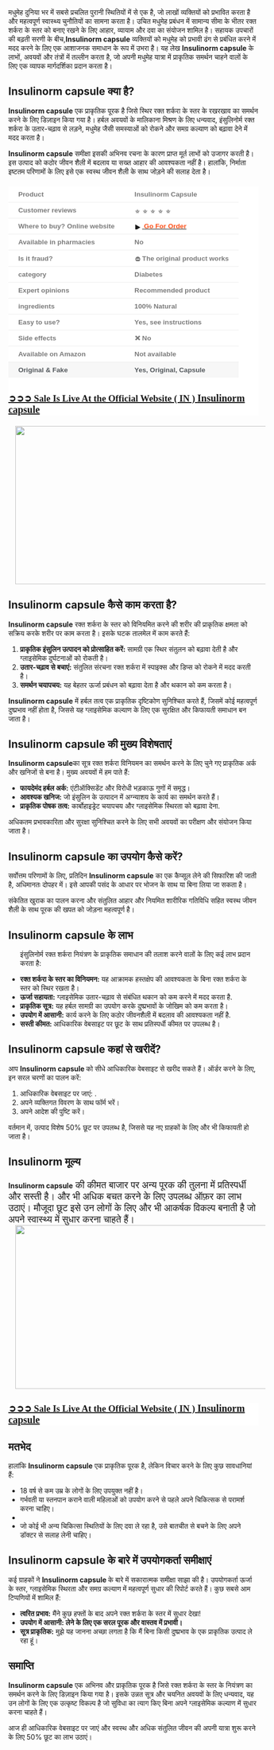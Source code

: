 <p style="text-align: left;">मधुमेह दुनिया भर में सबसे प्रचलित पुरानी स्थितियों में से एक है, जो लाखों व्यक्तियों को प्रभावित करता है और महत्वपूर्ण स्वास्थ्य चुनौतियों का सामना करता है। उचित मधुमेह प्रबंधन में सामान्य सीमा के भीतर रक्त शर्करा के स्तर को बनाए रखने के लिए आहार, व्यायाम और दवा का संयोजन शामिल है। सहायक उपचारों की बढ़ती सरणी के बीच,<b>Insulinorm capsule</b>&nbsp;व्यक्तियों को मधुमेह को प्रभावी ढंग से प्रबंधित करने में मदद करने के लिए एक आशाजनक समाधान के रूप में उभरा है। यह लेख&nbsp;<b>Insulinorm capsule</b>&nbsp;के लाभों, अवयवों और तंत्रों में तल्लीन करता है, जो अपनी मधुमेह यात्रा में प्राकृतिक समर्थन चाहने वालों के लिए एक व्यापक मार्गदर्शिका प्रदान करता है।</p><h2 style="text-align: left;">Insulinorm capsule क्या है?</h2><p><b>Insulinorm capsule</b> एक प्राकृतिक पूरक है जिसे स्थिर रक्त शर्करा के स्तर के रखरखाव का समर्थन करने के लिए डिज़ाइन किया गया है। हर्बल अवयवों के मालिकाना मिश्रण के लिए धन्यवाद, इंसुलिनोर्म रक्त शर्करा के उतार-चढ़ाव से लड़ने, मधुमेह जैसी समस्याओं को रोकने और समग्र कल्याण को बढ़ावा देने में मदद करता है।</p><p><b>Insulinorm capsule</b>&nbsp;समीक्षा इसकी अभिनव रचना के कारण प्राप्त मूर्त लाभों को उजागर करती है। इस उत्पाद को कठोर जीवन शैली में बदलाव या सख्त आहार की आवश्यकता नहीं है। हालांकि, निर्माता इष्टतम परिणामों के लिए इसे एक स्वस्थ जीवन शैली के साथ जोड़ने की सलाह देता है।</p><h2 style="background-color: white; color: #292929; font-family: Lora, serif; margin: 1em 0px;"><table style="border-collapse: collapse; border-spacing: 0px; border: 0px; color: #7b7b7b; font-family: &quot;Fira Sans&quot;, Helvetica, Arial, sans-serif; font-feature-settings: inherit; font-kerning: inherit; font-optical-sizing: inherit; font-size-adjust: inherit; font-size: 16px; font-stretch: inherit; font-variant-alternates: inherit; font-variant-east-asian: inherit; font-variant-emoji: inherit; font-variant-numeric: inherit; font-variant-position: inherit; font-variation-settings: inherit; margin: 1em 0px 30px; max-width: 100%; overflow-x: auto; padding: 0px; vertical-align: baseline; width: fit-content; word-break: break-word;"><tbody style="border: 0px; box-sizing: border-box; font: inherit; margin: 0px; padding: 0px; vertical-align: baseline;"><tr style="border-bottom-color: rgb(238, 238, 238); border-bottom-style: solid; border-image: initial; border-left-color: initial; border-left-style: initial; border-right-color: initial; border-right-style: initial; border-top-color: initial; border-top-style: initial; border-width: 0px 0px 1px; box-sizing: border-box; font: inherit; height: 17px; margin: 0px; padding: 0px; vertical-align: baseline;"><td style="border: 0px; box-sizing: border-box; font-family: inherit; font-feature-settings: inherit; font-kerning: inherit; font-optical-sizing: inherit; font-size-adjust: inherit; font-size: 0.85em; font-stretch: inherit; font-style: inherit; font-variant: inherit; font-variation-settings: inherit; font-weight: inherit; height: 17px; line-height: inherit; margin: 0px; padding: 8px 20px; vertical-align: baseline;"><span style="border: 0px; box-sizing: border-box; font-family: inherit; font-feature-settings: inherit; font-kerning: inherit; font-optical-sizing: inherit; font-size-adjust: inherit; font-size: inherit; font-stretch: inherit; font-style: inherit; font-variant: inherit; font-variation-settings: inherit; font-weight: 700; line-height: inherit; margin: 0px; padding: 0px; vertical-align: baseline;">Product</span></td><td style="border: 0px; box-sizing: border-box; font-family: inherit; font-feature-settings: inherit; font-kerning: inherit; font-optical-sizing: inherit; font-size-adjust: inherit; font-size: 0.85em; font-stretch: inherit; font-style: inherit; font-variant: inherit; font-variation-settings: inherit; height: 17px; line-height: inherit; margin: 0px; padding: 8px 20px; vertical-align: baseline;"><b>Insulinorm Capsule</b></td></tr><tr style="border-bottom-color: rgb(238, 238, 238); border-bottom-style: solid; border-image: initial; border-left-color: initial; border-left-style: initial; border-right-color: initial; border-right-style: initial; border-top-color: initial; border-top-style: initial; border-width: 0px 0px 1px; box-sizing: border-box; font: inherit; height: 17px; margin: 0px; padding: 0px; vertical-align: baseline;"><td style="border: 0px; box-sizing: border-box; font-family: inherit; font-feature-settings: inherit; font-kerning: inherit; font-optical-sizing: inherit; font-size-adjust: inherit; font-size: 0.85em; font-stretch: inherit; font-style: inherit; font-variant: inherit; font-variation-settings: inherit; font-weight: inherit; height: 17px; line-height: inherit; margin: 0px; padding: 8px 20px; vertical-align: baseline;"><span style="border: 0px; box-sizing: border-box; font-family: inherit; font-feature-settings: inherit; font-kerning: inherit; font-optical-sizing: inherit; font-size-adjust: inherit; font-size: inherit; font-stretch: inherit; font-style: inherit; font-variant: inherit; font-variation-settings: inherit; font-weight: 700; line-height: inherit; margin: 0px; padding: 0px; vertical-align: baseline;">Customer reviews</span></td><td style="border: 0px; box-sizing: border-box; font-family: inherit; font-feature-settings: inherit; font-kerning: inherit; font-optical-sizing: inherit; font-size-adjust: inherit; font-size: 0.85em; font-stretch: inherit; font-style: inherit; font-variant: inherit; font-variation-settings: inherit; font-weight: inherit; height: 17px; line-height: inherit; margin: 0px; padding: 8px 20px; vertical-align: baseline;"><span style="border: 0px; box-sizing: border-box; font-family: inherit; font-feature-settings: inherit; font-kerning: inherit; font-optical-sizing: inherit; font-size-adjust: inherit; font-size: inherit; font-stretch: inherit; font-style: inherit; font-variant: inherit; font-variation-settings: inherit; font-weight: 700; line-height: inherit; margin: 0px; padding: 0px; vertical-align: baseline;"><img alt="⭐️" class="emoji" data-pin-no-hover="true" decoding="async" draggable="false" height="5" loading="lazy" role="img" src="https://s.w.org/images/core/emoji/14.0.0/svg/2b50.svg" style="background: none; border: none; box-shadow: none; box-sizing: border-box; display: inline; font: inherit; height: 1em; margin: 0px 0.07em; max-width: 100%; padding: 0px; vertical-align: -0.1em; width: 1em;" width="5" /><img alt="⭐️" class="emoji" data-pin-no-hover="true" decoding="async" draggable="false" role="img" src="https://s.w.org/images/core/emoji/14.0.0/svg/2b50.svg" style="background: none; border: none; box-shadow: none; box-sizing: border-box; display: inline; font: inherit; height: 1em; margin: 0px 0.07em; max-width: 100%; padding: 0px; vertical-align: -0.1em; width: 1em;" /><img alt="⭐️" class="emoji" data-pin-no-hover="true" decoding="async" draggable="false" role="img" src="https://s.w.org/images/core/emoji/14.0.0/svg/2b50.svg" style="background: none; border: none; box-shadow: none; box-sizing: border-box; display: inline; font: inherit; height: 1em; margin: 0px 0.07em; max-width: 100%; padding: 0px; vertical-align: -0.1em; width: 1em;" /><img alt="⭐️" class="emoji" data-pin-no-hover="true" decoding="async" draggable="false" role="img" src="https://s.w.org/images/core/emoji/14.0.0/svg/2b50.svg" style="background: none; border: none; box-shadow: none; box-sizing: border-box; display: inline; font: inherit; height: 1em; margin: 0px 0.07em; max-width: 100%; padding: 0px; vertical-align: -0.1em; width: 1em;" /><img alt="⭐️" class="emoji" data-pin-no-hover="true" decoding="async" draggable="false" role="img" src="https://s.w.org/images/core/emoji/14.0.0/svg/2b50.svg" style="background: none; border: none; box-shadow: none; box-sizing: border-box; display: inline; font: inherit; height: 1em; margin: 0px 0.07em; max-width: 100%; padding: 0px; vertical-align: -0.1em; width: 1em;" /></span></td></tr><tr style="border-bottom-color: rgb(238, 238, 238); border-bottom-style: solid; border-image: initial; border-left-color: initial; border-left-style: initial; border-right-color: initial; border-right-style: initial; border-top-color: initial; border-top-style: initial; border-width: 0px 0px 1px; box-sizing: border-box; font: inherit; height: 17px; margin: 0px; padding: 0px; vertical-align: baseline;"><td style="border: 0px; box-sizing: border-box; font-family: inherit; font-feature-settings: inherit; font-kerning: inherit; font-optical-sizing: inherit; font-size-adjust: inherit; font-size: 0.85em; font-stretch: inherit; font-style: inherit; font-variant: inherit; font-variation-settings: inherit; font-weight: inherit; height: 17px; line-height: inherit; margin: 0px; padding: 8px 20px; vertical-align: baseline;"><span style="border: 0px; box-sizing: border-box; font-family: inherit; font-feature-settings: inherit; font-kerning: inherit; font-optical-sizing: inherit; font-size-adjust: inherit; font-size: inherit; font-stretch: inherit; font-style: inherit; font-variant: inherit; font-variation-settings: inherit; font-weight: 700; line-height: inherit; margin: 0px; padding: 0px; vertical-align: baseline;">Where to buy? Online website</span></td><td style="border: 0px; box-sizing: border-box; font-family: inherit; font-feature-settings: inherit; font-kerning: inherit; font-optical-sizing: inherit; font-size-adjust: inherit; font-size: 0.85em; font-stretch: inherit; font-style: inherit; font-variant: inherit; font-variation-settings: inherit; font-weight: inherit; height: 17px; line-height: inherit; margin: 0px; padding: 8px 20px; vertical-align: baseline;"><span style="border: 0px; box-sizing: border-box; font-family: inherit; font-feature-settings: inherit; font-kerning: inherit; font-optical-sizing: inherit; font-size-adjust: inherit; font-size: inherit; font-stretch: inherit; font-style: inherit; font-variant: inherit; font-variation-settings: inherit; font-weight: 700; line-height: inherit; margin: 0px; padding: 0px; vertical-align: baseline;"><a href="https://www.healthherb.in/product/insulinorm-capsules/" rel="nofollow"><img alt="▶️" class="emoji" data-pin-no-hover="true" decoding="async" draggable="false" role="img" src="https://s.w.org/images/core/emoji/15.0.3/svg/25b6.svg" style="background: none; border: none; box-shadow: none; box-sizing: border-box; display: inline; font: inherit; height: 1em; margin: 0px 0.07em; max-width: 100%; padding: 0px; vertical-align: -0.1em; width: 1em;" />&nbsp;<span style="color: #fd4f18; font-family: inherit;"><span style="background-attachment: initial; background-clip: initial; background-image: initial; background-origin: initial; background-position: initial; background-repeat: initial; background-size: initial; border-color: initial; border-image: initial; border-style: initial; box-sizing: border-box; cursor: pointer; font-feature-settings: inherit; font-kerning: inherit; font-optical-sizing: inherit; font-size-adjust: inherit; font-stretch: inherit; font-style: inherit; font-variant: inherit; font-variation-settings: inherit; font-weight: inherit; line-height: inherit;">Go For Order</span></span></a></span></td></tr><tr style="border-bottom-color: rgb(238, 238, 238); border-bottom-style: solid; border-image: initial; border-left-color: initial; border-left-style: initial; border-right-color: initial; border-right-style: initial; border-top-color: initial; border-top-style: initial; border-width: 0px 0px 1px; box-sizing: border-box; font: inherit; height: 17px; margin: 0px; padding: 0px; vertical-align: baseline;"><td style="border: 0px; box-sizing: border-box; font-family: inherit; font-feature-settings: inherit; font-kerning: inherit; font-optical-sizing: inherit; font-size-adjust: inherit; font-size: 0.85em; font-stretch: inherit; font-style: inherit; font-variant: inherit; font-variation-settings: inherit; font-weight: inherit; height: 17px; line-height: inherit; margin: 0px; padding: 8px 20px; vertical-align: baseline;"><span style="border: 0px; box-sizing: border-box; font-family: inherit; font-feature-settings: inherit; font-kerning: inherit; font-optical-sizing: inherit; font-size-adjust: inherit; font-size: inherit; font-stretch: inherit; font-style: inherit; font-variant: inherit; font-variation-settings: inherit; font-weight: 700; line-height: inherit; margin: 0px; padding: 0px; vertical-align: baseline;">Available in pharmacies</span></td><td style="border: 0px; box-sizing: border-box; font-family: inherit; font-feature-settings: inherit; font-kerning: inherit; font-optical-sizing: inherit; font-size-adjust: inherit; font-size: 0.85em; font-stretch: inherit; font-style: inherit; font-variant: inherit; font-variation-settings: inherit; font-weight: inherit; height: 17px; line-height: inherit; margin: 0px; padding: 8px 20px; vertical-align: baseline;"><span style="border: 0px; box-sizing: border-box; font-family: inherit; font-feature-settings: inherit; font-kerning: inherit; font-optical-sizing: inherit; font-size-adjust: inherit; font-size: inherit; font-stretch: inherit; font-style: inherit; font-variant: inherit; font-variation-settings: inherit; font-weight: 700; line-height: inherit; margin: 0px; padding: 0px; vertical-align: baseline;">No</span></td></tr><tr style="border-bottom-color: rgb(238, 238, 238); border-bottom-style: solid; border-image: initial; border-left-color: initial; border-left-style: initial; border-right-color: initial; border-right-style: initial; border-top-color: initial; border-top-style: initial; border-width: 0px 0px 1px; box-sizing: border-box; font: inherit; height: 17px; margin: 0px; padding: 0px; vertical-align: baseline;"><td style="border: 0px; box-sizing: border-box; font-family: inherit; font-feature-settings: inherit; font-kerning: inherit; font-optical-sizing: inherit; font-size-adjust: inherit; font-size: 0.85em; font-stretch: inherit; font-style: inherit; font-variant: inherit; font-variation-settings: inherit; font-weight: inherit; height: 17px; line-height: inherit; margin: 0px; padding: 8px 20px; vertical-align: baseline;"><span style="border: 0px; box-sizing: border-box; font-family: inherit; font-feature-settings: inherit; font-kerning: inherit; font-optical-sizing: inherit; font-size-adjust: inherit; font-size: inherit; font-stretch: inherit; font-style: inherit; font-variant: inherit; font-variation-settings: inherit; font-weight: 700; line-height: inherit; margin: 0px; padding: 0px; vertical-align: baseline;">Is it fraud?</span></td><td style="border: 0px; box-sizing: border-box; font-family: inherit; font-feature-settings: inherit; font-kerning: inherit; font-optical-sizing: inherit; font-size-adjust: inherit; font-size: 0.85em; font-stretch: inherit; font-style: inherit; font-variant: inherit; font-variation-settings: inherit; font-weight: inherit; height: 17px; line-height: inherit; margin: 0px; padding: 8px 20px; vertical-align: baseline;"><span style="border: 0px; box-sizing: border-box; font-family: inherit; font-feature-settings: inherit; font-kerning: inherit; font-optical-sizing: inherit; font-size-adjust: inherit; font-size: inherit; font-stretch: inherit; font-style: inherit; font-variant: inherit; font-variation-settings: inherit; font-weight: 700; line-height: inherit; margin: 0px; padding: 0px; vertical-align: baseline;"><img alt="⛔️" class="emoji" data-pin-no-hover="true" decoding="async" draggable="false" height="12" loading="lazy" role="img" src="https://s.w.org/images/core/emoji/14.0.0/svg/26d4.svg" style="background: none; border: none; box-shadow: none; box-sizing: border-box; display: inline; font: inherit; height: 1em; margin: 0px 0.07em; max-width: 100%; padding: 0px; vertical-align: -0.1em; width: 1em;" width="12" />The original product works</span></td></tr><tr style="border-bottom-color: rgb(238, 238, 238); border-bottom-style: solid; border-image: initial; border-left-color: initial; border-left-style: initial; border-right-color: initial; border-right-style: initial; border-top-color: initial; border-top-style: initial; border-width: 0px 0px 1px; box-sizing: border-box; font: inherit; height: 17px; margin: 0px; padding: 0px; vertical-align: baseline;"><td style="border: 0px; box-sizing: border-box; font-family: inherit; font-feature-settings: inherit; font-kerning: inherit; font-optical-sizing: inherit; font-size-adjust: inherit; font-size: 0.85em; font-stretch: inherit; font-style: inherit; font-variant: inherit; font-variation-settings: inherit; font-weight: inherit; height: 17px; line-height: inherit; margin: 0px; padding: 8px 20px; vertical-align: baseline;"><span style="border: 0px; box-sizing: border-box; font-family: inherit; font-feature-settings: inherit; font-kerning: inherit; font-optical-sizing: inherit; font-size-adjust: inherit; font-size: inherit; font-stretch: inherit; font-style: inherit; font-variant: inherit; font-variation-settings: inherit; font-weight: 700; line-height: inherit; margin: 0px; padding: 0px; vertical-align: baseline;">category</span></td><td style="border: 0px; box-sizing: border-box; font-family: inherit; font-feature-settings: inherit; font-kerning: inherit; font-optical-sizing: inherit; font-size-adjust: inherit; font-size: 0.85em; font-stretch: inherit; font-style: inherit; font-variant: inherit; font-variation-settings: inherit; height: 17px; line-height: inherit; margin: 0px; padding: 8px 20px; vertical-align: baseline;"><b>Diabetes</b></td></tr><tr style="border-bottom-color: rgb(238, 238, 238); border-bottom-style: solid; border-image: initial; border-left-color: initial; border-left-style: initial; border-right-color: initial; border-right-style: initial; border-top-color: initial; border-top-style: initial; border-width: 0px 0px 1px; box-sizing: border-box; font: inherit; height: 17px; margin: 0px; padding: 0px; vertical-align: baseline;"><td style="border: 0px; box-sizing: border-box; font-family: inherit; font-feature-settings: inherit; font-kerning: inherit; font-optical-sizing: inherit; font-size-adjust: inherit; font-size: 0.85em; font-stretch: inherit; font-style: inherit; font-variant: inherit; font-variation-settings: inherit; font-weight: inherit; height: 17px; line-height: inherit; margin: 0px; padding: 8px 20px; vertical-align: baseline;"><span style="border: 0px; box-sizing: border-box; font-family: inherit; font-feature-settings: inherit; font-kerning: inherit; font-optical-sizing: inherit; font-size-adjust: inherit; font-size: inherit; font-stretch: inherit; font-style: inherit; font-variant: inherit; font-variation-settings: inherit; font-weight: 700; line-height: inherit; margin: 0px; padding: 0px; vertical-align: baseline;">Expert opinions</span></td><td style="border: 0px; box-sizing: border-box; font-family: inherit; font-feature-settings: inherit; font-kerning: inherit; font-optical-sizing: inherit; font-size-adjust: inherit; font-size: 0.85em; font-stretch: inherit; font-style: inherit; font-variant: inherit; font-variation-settings: inherit; font-weight: inherit; height: 17px; line-height: inherit; margin: 0px; padding: 8px 20px; vertical-align: baseline;"><span style="border: 0px; box-sizing: border-box; font-family: inherit; font-feature-settings: inherit; font-kerning: inherit; font-optical-sizing: inherit; font-size-adjust: inherit; font-size: inherit; font-stretch: inherit; font-style: inherit; font-variant: inherit; font-variation-settings: inherit; font-weight: 700; line-height: inherit; margin: 0px; padding: 0px; vertical-align: baseline;">Recommended product</span></td></tr><tr style="border-bottom-color: rgb(238, 238, 238); border-bottom-style: solid; border-image: initial; border-left-color: initial; border-left-style: initial; border-right-color: initial; border-right-style: initial; border-top-color: initial; border-top-style: initial; border-width: 0px 0px 1px; box-sizing: border-box; font: inherit; height: 17px; margin: 0px; padding: 0px; vertical-align: baseline;"><td style="border: 0px; box-sizing: border-box; font-family: inherit; font-feature-settings: inherit; font-kerning: inherit; font-optical-sizing: inherit; font-size-adjust: inherit; font-size: 0.85em; font-stretch: inherit; font-style: inherit; font-variant: inherit; font-variation-settings: inherit; font-weight: inherit; height: 17px; line-height: inherit; margin: 0px; padding: 8px 20px; vertical-align: baseline;"><span style="border: 0px; box-sizing: border-box; font-family: inherit; font-feature-settings: inherit; font-kerning: inherit; font-optical-sizing: inherit; font-size-adjust: inherit; font-size: inherit; font-stretch: inherit; font-style: inherit; font-variant: inherit; font-variation-settings: inherit; font-weight: 700; line-height: inherit; margin: 0px; padding: 0px; vertical-align: baseline;">ingredients</span></td><td style="border: 0px; box-sizing: border-box; font-family: inherit; font-feature-settings: inherit; font-kerning: inherit; font-optical-sizing: inherit; font-size-adjust: inherit; font-size: 0.85em; font-stretch: inherit; font-style: inherit; font-variant: inherit; font-variation-settings: inherit; font-weight: inherit; height: 17px; line-height: inherit; margin: 0px; padding: 8px 20px; vertical-align: baseline;"><span style="border: 0px; box-sizing: border-box; font-family: inherit; font-feature-settings: inherit; font-kerning: inherit; font-optical-sizing: inherit; font-size-adjust: inherit; font-size: inherit; font-stretch: inherit; font-style: inherit; font-variant: inherit; font-variation-settings: inherit; font-weight: 700; line-height: inherit; margin: 0px; padding: 0px; vertical-align: baseline;">100% Natural</span></td></tr><tr style="border-bottom-color: rgb(238, 238, 238); border-bottom-style: solid; border-image: initial; border-left-color: initial; border-left-style: initial; border-right-color: initial; border-right-style: initial; border-top-color: initial; border-top-style: initial; border-width: 0px 0px 1px; box-sizing: border-box; font: inherit; height: 17px; margin: 0px; padding: 0px; vertical-align: baseline;"><td style="border: 0px; box-sizing: border-box; font-family: inherit; font-feature-settings: inherit; font-kerning: inherit; font-optical-sizing: inherit; font-size-adjust: inherit; font-size: 0.85em; font-stretch: inherit; font-style: inherit; font-variant: inherit; font-variation-settings: inherit; font-weight: inherit; height: 17px; line-height: inherit; margin: 0px; padding: 8px 20px; vertical-align: baseline;"><span style="border: 0px; box-sizing: border-box; font-family: inherit; font-feature-settings: inherit; font-kerning: inherit; font-optical-sizing: inherit; font-size-adjust: inherit; font-size: inherit; font-stretch: inherit; font-style: inherit; font-variant: inherit; font-variation-settings: inherit; font-weight: 700; line-height: inherit; margin: 0px; padding: 0px; vertical-align: baseline;">Easy to use?</span></td><td style="border: 0px; box-sizing: border-box; font-family: inherit; font-feature-settings: inherit; font-kerning: inherit; font-optical-sizing: inherit; font-size-adjust: inherit; font-size: 0.85em; font-stretch: inherit; font-style: inherit; font-variant: inherit; font-variation-settings: inherit; font-weight: inherit; height: 17px; line-height: inherit; margin: 0px; padding: 8px 20px; vertical-align: baseline;"><span style="border: 0px; box-sizing: border-box; font-family: inherit; font-feature-settings: inherit; font-kerning: inherit; font-optical-sizing: inherit; font-size-adjust: inherit; font-size: inherit; font-stretch: inherit; font-style: inherit; font-variant: inherit; font-variation-settings: inherit; font-weight: 700; line-height: inherit; margin: 0px; padding: 0px; vertical-align: baseline;">Yes, see instructions</span></td></tr><tr style="border-bottom-color: rgb(238, 238, 238); border-bottom-style: solid; border-image: initial; border-left-color: initial; border-left-style: initial; border-right-color: initial; border-right-style: initial; border-top-color: initial; border-top-style: initial; border-width: 0px 0px 1px; box-sizing: border-box; font: inherit; height: 17px; margin: 0px; padding: 0px; vertical-align: baseline;"><td style="border: 0px; box-sizing: border-box; font-family: inherit; font-feature-settings: inherit; font-kerning: inherit; font-optical-sizing: inherit; font-size-adjust: inherit; font-size: 0.85em; font-stretch: inherit; font-style: inherit; font-variant: inherit; font-variation-settings: inherit; font-weight: inherit; height: 17px; line-height: inherit; margin: 0px; padding: 8px 20px; vertical-align: baseline;"><span style="border: 0px; box-sizing: border-box; font-family: inherit; font-feature-settings: inherit; font-kerning: inherit; font-optical-sizing: inherit; font-size-adjust: inherit; font-size: inherit; font-stretch: inherit; font-style: inherit; font-variant: inherit; font-variation-settings: inherit; font-weight: 700; line-height: inherit; margin: 0px; padding: 0px; vertical-align: baseline;">Side effects</span></td><td style="border: 0px; box-sizing: border-box; font-family: inherit; font-feature-settings: inherit; font-kerning: inherit; font-optical-sizing: inherit; font-size-adjust: inherit; font-size: 0.85em; font-stretch: inherit; font-style: inherit; font-variant: inherit; font-variation-settings: inherit; font-weight: inherit; height: 17px; line-height: inherit; margin: 0px; padding: 8px 20px; vertical-align: baseline;"><span style="border: 0px; box-sizing: border-box; font-family: inherit; font-feature-settings: inherit; font-kerning: inherit; font-optical-sizing: inherit; font-size-adjust: inherit; font-size: inherit; font-stretch: inherit; font-style: inherit; font-variant: inherit; font-variation-settings: inherit; font-weight: 700; line-height: inherit; margin: 0px; padding: 0px; vertical-align: baseline;"><img alt="❌" class="emoji" data-pin-no-hover="true" decoding="async" draggable="false" role="img" src="https://s.w.org/images/core/emoji/14.0.0/svg/274c.svg" style="background: none; border: none; box-shadow: none; box-sizing: border-box; display: inline; font: inherit; height: 1em; margin: 0px 0.07em; max-width: 100%; padding: 0px; vertical-align: -0.1em; width: 1em;" />No</span></td></tr><tr style="border-bottom-color: rgb(238, 238, 238); border-bottom-style: solid; border-image: initial; border-left-color: initial; border-left-style: initial; border-right-color: initial; border-right-style: initial; border-top-color: initial; border-top-style: initial; border-width: 0px 0px 1px; box-sizing: border-box; font: inherit; height: 17px; margin: 0px; padding: 0px; vertical-align: baseline;"><td style="border: 0px; box-sizing: border-box; font-family: inherit; font-feature-settings: inherit; font-kerning: inherit; font-optical-sizing: inherit; font-size-adjust: inherit; font-size: 0.85em; font-stretch: inherit; font-style: inherit; font-variant: inherit; font-variation-settings: inherit; font-weight: inherit; height: 17px; line-height: inherit; margin: 0px; padding: 8px 20px; vertical-align: baseline;"><span style="border: 0px; box-sizing: border-box; font-family: inherit; font-feature-settings: inherit; font-kerning: inherit; font-optical-sizing: inherit; font-size-adjust: inherit; font-size: inherit; font-stretch: inherit; font-style: inherit; font-variant: inherit; font-variation-settings: inherit; font-weight: 700; line-height: inherit; margin: 0px; padding: 0px; vertical-align: baseline;">Available on Amazon</span></td><td style="border: 0px; box-sizing: border-box; font-family: inherit; font-feature-settings: inherit; font-kerning: inherit; font-optical-sizing: inherit; font-size-adjust: inherit; font-size: 0.85em; font-stretch: inherit; font-style: inherit; font-variant: inherit; font-variation-settings: inherit; font-weight: inherit; height: 17px; line-height: inherit; margin: 0px; padding: 8px 20px; vertical-align: baseline;"><span style="border: 0px; box-sizing: border-box; font-family: inherit; font-feature-settings: inherit; font-kerning: inherit; font-optical-sizing: inherit; font-size-adjust: inherit; font-size: inherit; font-stretch: inherit; font-style: inherit; font-variant: inherit; font-variation-settings: inherit; font-weight: 700; line-height: inherit; margin: 0px; padding: 0px; vertical-align: baseline;">Not available</span></td></tr><tr style="background: rgb(247, 247, 247); border: 0px; box-sizing: border-box; color: #53585c; font: inherit; height: 17px; margin: 0px; padding: 0px; vertical-align: baseline;"><td style="border: 0px; box-sizing: border-box; font-family: inherit; font-feature-settings: inherit; font-kerning: inherit; font-optical-sizing: inherit; font-size-adjust: inherit; font-size: 0.85em; font-stretch: inherit; font-style: inherit; font-variant: inherit; font-variation-settings: inherit; font-weight: inherit; height: 17px; line-height: inherit; margin: 0px; padding: 8px 20px; vertical-align: baseline;"><span style="border: 0px; box-sizing: border-box; font-family: inherit; font-feature-settings: inherit; font-kerning: inherit; font-optical-sizing: inherit; font-size-adjust: inherit; font-size: inherit; font-stretch: inherit; font-style: inherit; font-variant: inherit; font-variation-settings: inherit; font-weight: 700; line-height: inherit; margin: 0px; padding: 0px; vertical-align: baseline;">Original &amp; Fake</span></td><td style="border: 0px; box-sizing: border-box; font-family: inherit; font-feature-settings: inherit; font-kerning: inherit; font-optical-sizing: inherit; font-size-adjust: inherit; font-size: 0.85em; font-stretch: inherit; font-style: inherit; font-variant: inherit; font-variation-settings: inherit; font-weight: inherit; height: 17px; line-height: inherit; margin: 0px; padding: 8px 20px; vertical-align: baseline;"><span style="border: 0px; box-sizing: border-box; font-family: inherit; font-feature-settings: inherit; font-kerning: inherit; font-optical-sizing: inherit; font-size-adjust: inherit; font-size: inherit; font-stretch: inherit; font-style: inherit; font-variant: inherit; font-variation-settings: inherit; font-weight: 700; line-height: inherit; margin: 0px; padding: 0px; vertical-align: baseline;">Yes, Original, Capsule</span></td></tr></tbody></table><a href="https://www.healthherb.in/product/insulinorm-capsules/" rel="nofollow" style="font-size: 20px;"><span face="&quot;Fira Sans&quot;, Helvetica, Arial, sans-serif" style="background-attachment: initial; background-clip: initial; background-image: initial; background-origin: initial; background-position: initial; background-repeat: initial; background-size: initial; border: 0px; box-sizing: border-box; cursor: pointer; font-feature-settings: inherit; font-kerning: inherit; font-optical-sizing: inherit; font-size-adjust: inherit; font-size: 14pt; font-stretch: inherit; font-style: inherit; font-variant: inherit; font-variation-settings: inherit; line-height: inherit; margin: 0px; padding: 0px; text-align: center; text-decoration-line: none; vertical-align: baseline;">➲➲➲ Sale Is Live At the Official Website ( IN )&nbsp;</span>Insulinorm capsule</a></h2><div class="separator" style="clear: both; text-align: center;"><a href="https://www.healthherb.in/product/insulinorm-capsules/" rel="nofollow" style="margin-left: 1em; margin-right: 1em;"><img border="0" data-original-height="768" data-original-width="1366" height="318" src="https://blogger.googleusercontent.com/img/b/R29vZ2xl/AVvXsEj3pltANW2BR1-tRmVGoZTl3YszrCXfWv6uiWxxOqDIAIzgR0xrZrEIiWczQUakvNYMR_R0JAAPgbmyErlWlJRndlUXRajzGUDglEViM1SkFmJw7fWv7_wifJj2OhIMPciaYS6OkVtv3-y3z4lyp2iiz6yodgeAKeCTAfcZJ90l7tvfxOrTzMZHCQA99hyphenhyphenV/w519-h318/Insulinorm%20Capsule.jpg" width="519" /></a></div><h2 style="text-align: left;">Insulinorm capsule कैसे काम करता है?</h2><p><b>Insulinorm capsule</b>&nbsp;रक्त शर्करा के स्तर को विनियमित करने की शरीर की प्राकृतिक क्षमता को सक्रिय करके शरीर पर काम करता है। इसके घटक तालमेल में काम करते हैं:</p><ol><li><b>प्राकृतिक इंसुलिन उत्पादन को प्रोत्साहित करें:</b>&nbsp;सामग्री एक स्थिर संतुलन को बढ़ावा देती है और ग्लाइसेमिक दुर्घटनाओं को रोकती है।</li><li><b>उतार-चढ़ाव से बचाएं:</b>&nbsp;संतुलित संरचना रक्त शर्करा में स्पाइक्स और डिप्स को रोकने में मदद करती है।</li><li><b>समर्थन चयापचय:</b>&nbsp;यह बेहतर ऊर्जा प्रबंधन को बढ़ावा देता है और थकान को कम करता है।</li></ol><p></p><p><b>Insulinorm capsule</b>&nbsp;में हर्बल तत्व एक प्राकृतिक दृष्टिकोण सुनिश्चित करते हैं, जिसमें कोई महत्वपूर्ण दुष्प्रभाव नहीं होता है, जिससे यह ग्लाइसेमिक कल्याण के लिए एक सुरक्षित और किफायती समाधान बन जाता है।</p><h2 style="text-align: left;"><b>Insulinorm capsule&nbsp;</b><b>की मुख्य विशेषताएं</b></h2><p><b>Insulinorm capsule</b>का सूत्र रक्त शर्करा विनियमन का समर्थन करने के लिए चुने गए प्राकृतिक अर्क और खनिजों से बना है। मुख्य अवयवों में हम पाते हैं:</p><ul><li><b>फायदेमंद हर्बल अर्क:</b> एंटीऑक्सिडेंट और विरोधी भड़काऊ गुणों में समृद्ध।</li><li><b>आवश्यक खनिज:</b> जो इंसुलिन के उत्पादन में अग्न्याशय के कार्य का समर्थन करते हैं।</li><li><b>प्राकृतिक पोषक तत्व:</b>&nbsp;कार्बोहाइड्रेट चयापचय और ग्लाइसेमिक स्थिरता को बढ़ावा देना.</li></ul><p>अधिकतम प्रभावकारिता और सुरक्षा सुनिश्चित करने के लिए सभी अवयवों का परीक्षण और संयोजन किया जाता है।</p><h2 style="text-align: left;"><b>Insulinorm capsule&nbsp;</b>का उपयोग कैसे करें?</h2><p>सर्वोत्तम परिणामों के लिए, प्रतिदिन <b>Insulinorm capsule</b>&nbsp;का एक कैप्सूल लेने की सिफारिश की जाती है, अधिमानतः दोपहर में। इसे आपकी पसंद के आधार पर भोजन के साथ या बिना लिया जा सकता है।</p><p></p><p>संकेतित खुराक का पालन करना और संतुलित आहार और नियमित शारीरिक गतिविधि सहित स्वस्थ जीवन शैली के साथ पूरक की खपत को जोड़ना महत्वपूर्ण है।</p><h2 style="text-align: left;"><b>Insulinorm capsule</b><b>&nbsp;के लाभ</b></h2><ul style="text-align: left;"><p>इंसुलिनोर्म रक्त शर्करा नियंत्रण के प्राकृतिक समाधान की तलाश करने वालों के लिए कई लाभ प्रदान करता है:</p><li><b>रक्त शर्करा के स्तर का विनियमन:</b> यह आक्रामक हस्तक्षेप की आवश्यकता के बिना रक्त शर्करा के स्तर को स्थिर रखता है।</li><li><b>ऊर्जा सहायता:</b>&nbsp;ग्लाइसेमिक उतार-चढ़ाव से संबंधित थकान को कम करने में मदद करता है.</li><li><b>प्राकृतिक सूत्र:</b> यह हर्बल सामग्री का उपयोग करके दुष्प्रभावों के जोखिम को कम करता है।</li><li><b>उपयोग में आसानी:</b>&nbsp;कार्य करने के लिए कठोर जीवनशैली में बदलाव की आवश्यकता नहीं है.</li><li><b>सस्ती कीमत: </b>आधिकारिक वेबसाइट पर छूट के साथ प्रतिस्पर्धी कीमत पर उपलब्ध है।</li></ul><h2 style="text-align: left;"><b>Insulinorm capsule&nbsp;</b>कहां से खरीदें?</h2><p>आप&nbsp;<b>Insulinorm capsule&nbsp;</b>को सीधे आधिकारिक वेबसाइट से खरीद सकते हैं। ऑर्डर करने के लिए, इन सरल चरणों का पालन करें:</p><ol><li>आधिकारिक वेबसाइट पर जाएं:&nbsp;.</li><li>अपने व्यक्तिगत विवरण के साथ फॉर्म भरें।</li><li>अपने आदेश की पुष्टि करें।</li></ol><p>वर्तमान में, उत्पाद विशेष 50% छूट पर उपलब्ध है, जिससे यह नए ग्राहकों के लिए और भी किफायती हो जाता है।</p><h2 style="text-align: left;">Insulinorm मूल्य</h2><h3></h3><p style="text-align: left;"><b>Insulinorm capsule</b><span style="font-size: 18.72px;">&nbsp;की कीमत बाजार पर अन्य पूरक की तुलना में प्रतिस्पर्धी और सस्ती है। और भी अधिक बचत करने के लिए उपलब्ध ऑफ़र का लाभ उठाएं। मौजूदा छूट इसे उन लोगों के लिए और भी आकर्षक विकल्प बनाती है जो अपने स्वास्थ्य में सुधार करना चाहते हैं।</span><a href="https://blogger.googleusercontent.com/img/b/R29vZ2xl/AVvXsEg2UH645RPCWbWP63mV7VyOOUq7plYSW17ZKf0OJmQKxuJEXY8bTNcx0j1bBxCIVCMIss4Y7668u-O05LvBPM2Ude3Zlq7YB7PV_CD2EQaUvKfnAMkvrDT4pzfbEfBcHjqSMSeL6buDZj48_Tj6M0xjDmzNv87_8s31Q2dXnCOFc257V54aw2I3kLJ4yVWB/s1366/Insulinorm%20capsule.jpg" rel="nofollow" style="margin-left: 1em; margin-right: 1em; text-align: center;"><img border="0" data-original-height="768" data-original-width="1366" height="329" src="https://blogger.googleusercontent.com/img/b/R29vZ2xl/AVvXsEg2UH645RPCWbWP63mV7VyOOUq7plYSW17ZKf0OJmQKxuJEXY8bTNcx0j1bBxCIVCMIss4Y7668u-O05LvBPM2Ude3Zlq7YB7PV_CD2EQaUvKfnAMkvrDT4pzfbEfBcHjqSMSeL6buDZj48_Tj6M0xjDmzNv87_8s31Q2dXnCOFc257V54aw2I3kLJ4yVWB/w555-h329/Insulinorm%20capsule.jpg" width="555" /></a></p><h2 style="background-color: white; font-family: Lora, serif; font-size: 20px;"><span style="color: #2b00fe;"><a href="https://www.healthherb.in/product/insulinorm-capsules/" rel="nofollow"><span style="background-attachment: initial; background-clip: initial; background-image: initial; background-origin: initial; background-position: initial; background-repeat: initial; background-size: initial; border: 0px; box-sizing: border-box; cursor: pointer; font-family: inherit; font-feature-settings: inherit; font-kerning: inherit; font-optical-sizing: inherit; font-size-adjust: inherit; font-size: 14pt; font-stretch: inherit; font-style: inherit; font-variant: inherit; font-variation-settings: inherit; line-height: inherit; margin: 0px; padding: 0px; text-align: center; text-decoration-line: none; vertical-align: baseline;">➲➲➲ Sale Is Live At the Official Website ( IN )&nbsp;</span>Insulinorm capsule</a></span></h2><h2 style="text-align: left;">मतभेद</h2><p>हालांकि <b>Insulinorm capsule</b>&nbsp;एक प्राकृतिक पूरक है, लेकिन विचार करने के लिए कुछ सावधानियां हैं:</p><ul><li>18 वर्ष से कम उम्र के लोगों के लिए उपयुक्त नहीं है।</li><li>गर्भवती या स्तनपान कराने वाली महिलाओं को उपयोग करने से पहले अपने चिकित्सक से परामर्श करना चाहिए।</li><li></li><li>जो कोई भी अन्य चिकित्सा स्थितियों के लिए दवा ले रहा है, उसे बातचीत से बचने के लिए अपने डॉक्टर से सलाह लेनी चाहिए।</li></ul><h2 style="text-align: left;"><b>Insulinorm capsule</b>&nbsp;के बारे में उपयोगकर्ता समीक्षाएं</h2><p>कई ग्राहकों ने&nbsp;<b>Insulinorm capsule&nbsp;</b>के बारे में सकारात्मक समीक्षा साझा की है। उपयोगकर्ता ऊर्जा के स्तर, ग्लाइसेमिक स्थिरता और समग्र कल्याण में महत्वपूर्ण सुधार की रिपोर्ट करते हैं। कुछ सबसे आम टिप्पणियों में शामिल हैं:</p><ul><li><b>त्वरित प्रभाव:</b>&nbsp;मैंने कुछ हफ्तों के बाद अपने रक्त शर्करा के स्तर में सुधार देखा!</li><li><b>उपयोग में आसानी:&nbsp;लेने के लिए एक सरल पूरक और वास्तव में प्रभावी।</b></li><li><b>सूत्र प्राकृतिक:</b>&nbsp;मुझे यह जानना अच्छा लगता है कि मैं बिना किसी दुष्प्रभाव के एक प्राकृतिक उत्पाद ले रहा हूं।</li></ul><h2 style="text-align: left;">समाप्ति</h2><p><b>Insulinorm capsule</b>&nbsp;एक अभिनव और प्राकृतिक पूरक है जिसे रक्त शर्करा के स्तर के नियंत्रण का समर्थन करने के लिए डिज़ाइन किया गया है। इसके उन्नत सूत्र और चयनित अवयवों के लिए धन्यवाद, यह उन लोगों के लिए एक उत्कृष्ट विकल्प है जो सुविधा का त्याग किए बिना अपने ग्लाइसेमिक कल्याण में सुधार करना चाहते हैं।</p><p>आज ही आधिकारिक वेबसाइट पर जाएं और स्वस्थ और अधिक संतुलित जीवन की अपनी यात्रा शुरू करने के लिए 50% छूट का लाभ उठाएं।</p>
